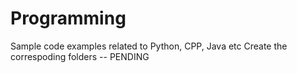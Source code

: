 # Programming
Sample code examples related to Python, CPP, Java etc
Create the correspoding folders -- PENDING
